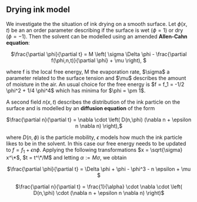 ## Drying ink model
We investigate the the situation of ink drying on a smooth surface. 
Let $\phi(x,t)$ be an an order parameter describing if the surface is wet ($\phi = 1$) or dry ($\phi = -1$). Then the solvent can be modelled using an amended **Allen-Cahn equation**: 
<p align=center>
$\frac{\partial \phi}{\partial t} = M \left( \sigma \Delta \phi - \frac{\partial f(\phi,n,t)}{\partial \phi} + \mu \right), $
<p>
where f is the local free energy, M the evaporation rate, $\sigma$ a parameter related to the surface tension and $\mu$ describes the amount of moisture in the air. 
An usual choice for the free energy is $f = f_1 = -1/2 \phi^2 + 1/4 \phi^4$ which has minima for $\phi = \pm 1$.

A second field $n(x,t)$ describes the distribution of the ink particle on the surface and is modelled by an **diffusion equation** of the form
<p align=center> 
$\frac{\partial n}{\partial t} = \nabla \cdot \left( D(n,\phi) (\nabla n + \epsilon n \nabla n) \right),$
</p>

where $D(n,\phi)$ is the particle mobility, $\epsilon$ models how much the ink particle likes to be in the solvent. In this case our free energy needs to be updated to $f=f_1 + \epsilon n \phi$. 
Applying the following transformations $x = \sqrt{\sigma} x^\*$, $t = t^\*/M$ and letting $\alpha := M \sigma$, we obtain

<p align=center>
  $\frac{\partial \phi}{\partial t} = \Delta \phi + \phi - \phi^3 - n \epsilon + \mu  $
<p>
<p align=center>
  $\frac{\partial n}{\partial t} = \frac{1}{\alpha} \cdot \nabla \cdot \left( D(n,\phi) \cdot (\nabla n + \epsilon n \nabla n) \right)$
<p>
